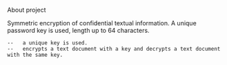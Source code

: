 About project

Symmetric encryption of confidential textual information. A unique password key is used, length up to 64 characters.

    --   a unique key is used.
    --   encrypts a text document with a key and decrypts a text document with the same key.
